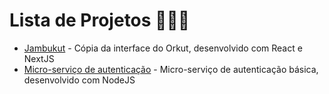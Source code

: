 # Lista de Projetos 👨🏽‍💻

- [Jambukut](https://github.com/henriquedealmeida/jambukut) - Cópia da interface do Orkut, desenvolvido com React e NextJS 
- [Micro-serviço de autenticação](https://github.com/henriquedealmeida/authentication-ms) - Micro-serviço de autenticação básica, desenvolvido com NodeJS
